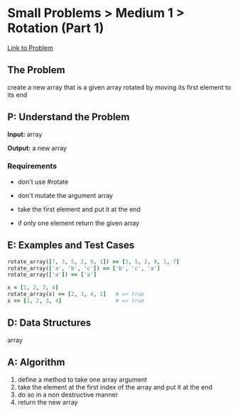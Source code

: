 # Small Problems > Medium 1 > Rotation (Part 1)

[Link to Problem](https://launchschool.com/exercises/4b2a26d5)

## The Problem

create a new array that is a given array rotated by moving its first element to its end

## P: Understand the Problem

**Input:** array

**Output:** a new array

### Requirements

- don't use #rotate
  
- don't mutate the argument array
  
- take the first element and put it at the end
  
- if only one element return the given array
  

## E: Examples and Test Cases

```ruby
rotate_array([7, 3, 5, 2, 9, 1]) == [3, 5, 2, 9, 1, 7]
rotate_array(['a', 'b', 'c']) == ['b', 'c', 'a']
rotate_array(['a']) == ['a']

x = [1, 2, 3, 4]
rotate_array(x) == [2, 3, 4, 1]   # => true
x == [1, 2, 3, 4]                 # => true
```

## D: Data Structures

array


## A: Algorithm

1. define a method to take one array argument
1. take the element at the first index of the array and put it at the end
1. do so in a non destructive manner
1. return the new array 